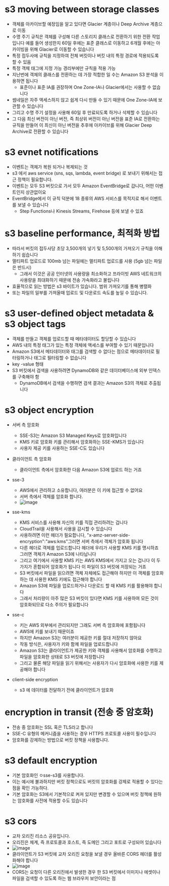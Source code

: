 # s3 moving between storage classes
- 객체를 아카이브할 예정임을 알고 있다면 Glacier 계층이나 Deep Archive 계층으로 이동
- 수명 주기 규칙은 객체를 구성해 다른 스토리지 클래스로 전환하기 위한 전환 작업입니다 예를 들어 생성한지 60일 후에는 표준 클래스로 이동하고 6개월 후에는 아카이빙을 위해 Glacier로 이동할 수 있습니다
- 특정 접두사에 규칙을 지정하여 전체 버킷이나 버킷 내의 특정 경로에 적용되도록 할 수 있음
- 특정 객체 태그에 지정 가능 경리부에만 규칙을 적용 가능
- 지난번에 객체의 클래스를 전환하는 데 가장 적합한 일 수는 Amazon S3 분석을 이용하면 됩니다
  - 표준이나 표준 IA를 권장하며 One Zone-IA나 Glacier에서는 사용할 수 없습니다
- 썸네일은 자주 액세스하지 않고 쉽게 다시 만들 수 있기 때문에 One Zone-IA에 보관할 수 있습니다
- 그리고 수명 주기 설정을 사용해 60일 후 만료되도록 하거나 삭제할 수 있습니다
- 그 다음 최신 버전이 아닌 버전, 즉 최상위 버전이 아닌 버전을 표준 IA로 전환하는 규칙을 만들어 이 최신이 아닌 버전을 추후에 아카이브를 위해 Glacier Deep Archive로 전환할 수 있습니다

# s3 evnet notifications
- 이벤트는 객체가 복원 되거나 복제되는 것
- s3 에서 aws service (sns, sqs, lambda, event bridge) 로 보내기 위해서는 접근 정책이 필요합니다.
- 이벤트는 모두 S3 버킷으로 가서 모두 Amazon EventBridge로 갑니다, 어떤 이벤트인지 상관없이요
- EventBridge에서 이 규칙 덕분에 18 종류의 AWS 서비스를 목적지로 해서 이벤트를 보낼 수 있습니다
  - Step Functions나 Kinesis Streams, Firehose 등에 보낼 수 있죠

# s3 baseline performance, 최적화 방법
- 따라서 버킷의 접두사당 초당 3,500개의 넣기 및 5,500개의 가져오기 규칙을 이해하기 쉽습니다
- 멀티파트 업로드로 100mb 넘는 파일에는 멀티파트 업로드를 사용 (5gb 넘는 파일은 반드시)
  - 그래서 이것은 공공 인터넷의 사용량을 최소화하고 프라이빗 AWS 네트워크의 사용량을 최대화하기 때문에 전송 가속화라고 불립니다
- 효율적으로 읽는 방법은 s3 바이트가 있습니다. 범위 가져오기를 통해 병렬화
- 또는 파일의 일부를 가져올때 업로드 및 다운로드 속도를 높일 수 있습니다.

# s3 user-defined object metadata & s3 object tags
- 객체를 만들고 객체를 업로드할 때 메타데이터도 할당할 수 있습니다
- AWS 내의 특정 태그가 있는 특정 객체에 액세스를 부여할 수 있기 때문입니다
- Amazon S3에서 메타데이터와 태그를 검색할 수 없다는 점으로 메타데이터로 필터링하거나 태그로 필터링할 수 없습니다
- key -value 형태
- S3 버킷에서 검색을 사용하려면 DynamoDB와 같은 데이터베이스에 외부 인덱스를 구축해야 함
  - DynamoDB에서 검색을 수행하면 검색 결과는 Amazon S3의 객체로 추출됩니다
 
# s3 object encryption
- 서버 측 암호화
  - SSE-S3는 Amazon S3 Managed Keys로 암호화입니다
  - KMS 키로 암호화 키를 관리해서 암호화하는 SSE-KMS가 있습니다
  - 사용자 제공 키를 사용하는 SSE-C도 있습니다
- 클라이언트 측 암호화
  - 클라이언트 측에서 암호화한 다음 Amazon S3에 업로드 하는 거죠

- sse-3
  - AWS에서 관리하고 소유합니다, 여러분은 이 키에 접근할 수 없어요
  - 서버 측에서 객체를 암호화 합니다.
  - ![image](https://github.com/user-attachments/assets/90e633d5-eba8-4b0f-8259-6e1516514008)

- sse-kms
  - KMS 서비스를 사용해 자신의 키를 직접 관리하려는 겁니다
  - CloudTrail을 사용해서 사용을 감시할 수 있습니다
  - 사용하려면 이런 헤더가 필요합니다, "x-amz-server-side-encryption":"aws:kms"그러면 서버 측에서 객체가 암호화 됩니다
  - 다른 헤더로 객체를 업로드합니다 헤더에 우리가 사용할 KMS 키를 명시하죠 그러면 객체가 Amazon S3에 나타납니다
  - 그리고 여기에서 사용할 KMS 키는 AWS KMS에서 가지고 오는 겁니다 이 두 가지가 혼합되어 암호화가 됩니다 이 파일이 S3 버킷에 저장되는 거죠
  - S3 버킷에서 파일을 읽으려면 객체 자체에도 접근해야 하지만 이 객체를 암호화하는 데 사용한 KMS 키에도 접근해야 합니다
  - Amazon S3에 파일을 업로드하거나 다운로드 할 때 KMS 키를 활용해야 합니다
  - 그래서 처리량이 아주 많은 S3 버킷이 있다면 KMS 키를 사용하여 모든 것이 암호화되므로 다소 주의가 필요합니다
 
- sse-c
  - 키는 AWS 외부에서 관리되지만 그래도 서버 측 암호화에 포함됩니다
  - AWS에 키를 보내기 때문이죠
  - 하지만 Amazon S3는 여러분이 제공한 키를 절대 저장하지 않아요
  - 작동 방식은, 사용자가 키와 함께 파일을 업로드합니다
  - Amazon S3는 클라이언트가 제공한 키와 객체를 사용해서 암호화를 수행하고 파일을 암호화한 상태로 S3 버킷에 저장합니다
  - 그리고 물론 해당 파일을 읽기 위해서는 사용자가 다시 암호화에 사용한 키를 제공해야 합니다

- client-side encryption
  - s3 에 데이터를 전달하기 전에 클라이언트가 암호화

# encryption in transit (전송 중 암호화)
- 전송 중 암호화는 SSL 혹은 TLS라고 합니다
- SSE-C 유형의 메커니즘을 사용하는 경우 HTTPS 프로토콜 사용이 필수입니다
- 암호화를 강제하는 방법으로 버킷 정책을 사용합니다.

# s3 default encryption
- 기본 암호화인 ㅇsse-s3를 사용합니다.
- 이는 예시에 불과하지만 버킷 정책으로도 버킷의 암호화를 강제로 적용할 수 있다는 점을 확인 가능하다.
- 기본 암호화는 S3에서 기본적으로 켜져 있지만 변경할 수 있으며 버킷 정책에 원하는 암호화를 사전에 적용할 수도 있습니다

# s3 cors
- 교차 오리진 리소스 공유입니다.
- 오리진은 체계, 즉 프로토콜과 호스트, 즉 도메인 그리고 포트로 구성되어 있습니다
- ![image](https://github.com/user-attachments/assets/bf45fa9b-322d-4b25-83e0-489009e351fe)
- 클라이언트가 S3 버킷에 교차 오리진 요청을 보낼 경우 올바른 CORS 헤더를 활성화해야 합니다
- ![image](https://github.com/user-attachments/assets/22a0fe3e-6119-43ec-8e10-0dcbfed25631)
- CORS는 요청이 다른 오리진에서 발생한 경우 한 S3 버킷에서 이미지나 에셋이나 파일을 검색할 수 있도록 하는 웹 브라우저 보안이라는 점

















